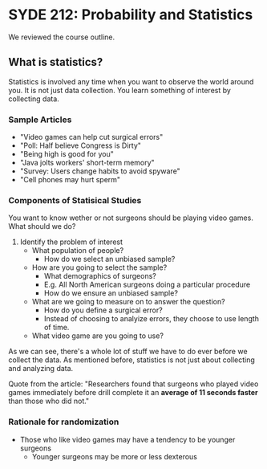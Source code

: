 # SYDE 212: Probability and Statistics

We reviewed the course outline.

## What is statistics?
Statistics is involved any time when you want to observe the world around you.  It is not just data collection. You learn something of interest by collecting data.

###  Sample Articles
* "Video games can help cut surgical errors"
* "Poll: Half believe Congress is Dirty"
* "Being high is good for you"
* "Java jolts workers' short-term memory"
* "Survey: Users change habits to avoid spyware"
* "Cell phones may hurt sperm"

### Components of Statisical Studies

You want to know wether or not surgeons should be playing video games. What should we do?

1. Identify the problem of interest
	* What population of people?
    	* How do we select an unbiased sample?
    * How are you going to select the sample?
      * What demographics of surgeons?
      * E.g. All North American surgeons doing a particular procedure
      * How do we ensure an unbiased sample?
   * What are we going to measure on to answer the question?
	   * How do you define a surgical error?
       * Instead of choosing to analyize errors, they choose to use length of time.
   * What video game are you going to use?

As we can see, there's a whole lot of stuff we have to do ever before we collect the data. As mentioned before, statistics is not just about collecting and analyzing data. 

Quote from the article:
"Researchers found that surgeons who played video games immediately before drill complete it an **average of 11 seconds faster** than those who did not."

### Rationale for randomization
* Those who like video games may have a tendency to be younger surgeons
  * Younger surgeons may be more or less dexterous